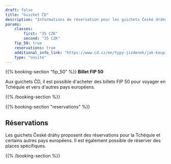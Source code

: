```yaml
---
draft: false
title: "Guichet ČD"
description: "Informations de réservation pour les guichets České dráhy."
params:
    classes:
        first: "35 CZK"
        second: "35 CZK"
    fip_50: true
    reservations: true
    additional_info_link: "https://www.cd.cz/en/typy-jizdenek/jak-koupit-jizdenku/-28750/"
    type: "onsite"
---
```


{{% booking-section "fip_50" %}}
**Billet FIP 50**

Aux guichets ČD, il est possible d'acheter des billets FIP 50 pour voyager en Tchéquie et vers d'autres pays européens.

{{% /booking-section %}}

{{% booking-section "reservations" %}}
## Réservations

Les guichets České dráhy proposent des réservations pour la Tchéquie et certains autres pays européens. Il est également possible de réserver des places spécifiques.

{{% /booking-section %}}

